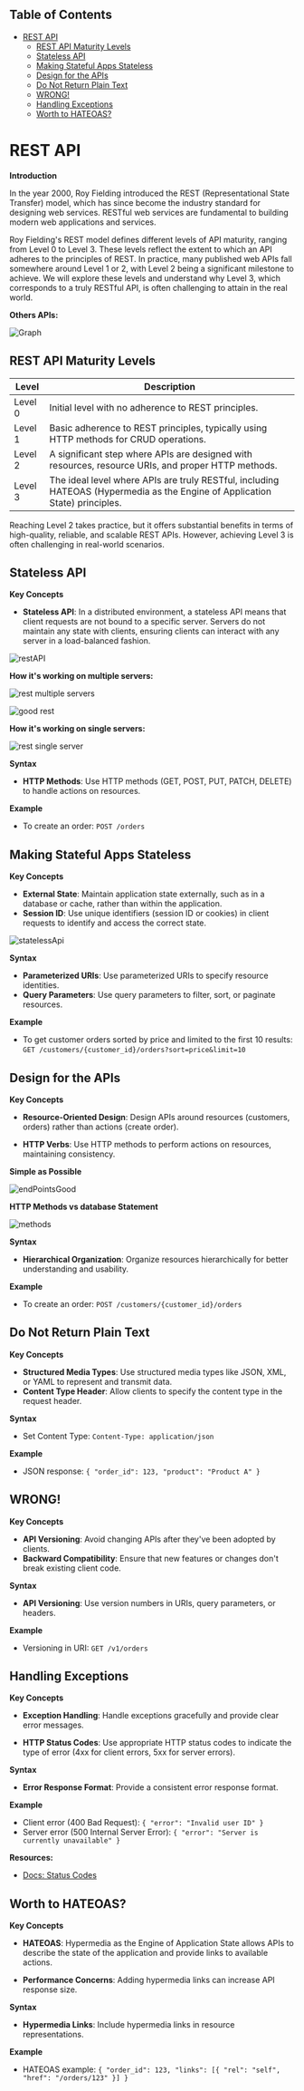 ## Table of Contents

- [REST API](#rest-api)
    - [REST API Maturity Levels](#rest-api-maturity-levels)
    - [Stateless API](#stateless-api)
    - [Making Stateful Apps Stateless](#making-stateful-apps-stateless)
    - [Design for the APIs](#design-for-the-apis)
    - [Do Not Return Plain Text](#do-not-return-plain-text)
    - [WRONG!](#wrong)
    - [Handling Exceptions](#handling-exceptions)
    - [Worth to HATEOAS?](#worth-to-hateoas)

# REST API

**Introduction**

In the year 2000, Roy Fielding introduced the REST (Representational State Transfer) model, which has since become the industry standard for designing web services. RESTful web services are fundamental to building modern web applications and services.

Roy Fielding's REST model defines different levels of API maturity, ranging from Level 0 to Level 3. These levels reflect the extent to which an API adheres to the principles of REST. In practice, many published web APIs fall somewhere around Level 1 or 2, with Level 2 being a significant milestone to achieve. We will explore these levels and understand why Level 3, which corresponds to a truly RESTful API, is often challenging to attain in the real world.

**Others APIs:**

![Graph](./assets/images/GraphApis.png)

## REST API Maturity Levels

| Level | Description |
|-------|-------------|
| Level 0 | Initial level with no adherence to REST principles. |
| Level 1 | Basic adherence to REST principles, typically using HTTP methods for CRUD operations. |
| Level 2 | A significant step where APIs are designed with resources, resource URIs, and proper HTTP methods. |
| Level 3 | The ideal level where APIs are truly RESTful, including HATEOAS (Hypermedia as the Engine of Application State) principles. |

Reaching Level 2 takes practice, but it offers substantial benefits in terms of high-quality, reliable, and scalable REST APIs. However, achieving Level 3 is often challenging in real-world scenarios.

## Stateless API

**Key Concepts**

- **Stateless API**: In a distributed environment, a stateless API means that client requests are not bound to a specific server. Servers do not maintain any state with clients, ensuring clients can interact with any server in a load-balanced fashion.

![restAPI](./assets/images/restAPI.png)

**How it's working on multiple servers:**

![rest multiple servers](./assets/images/multipleServers.png)

![good rest](./assets/images/GoodRest.png)

**How it's working on single servers:**

![rest single server](./assets/images/singleServer.png)

**Syntax**

- **HTTP Methods**: Use HTTP methods (GET, POST, PUT, PATCH, DELETE) to handle actions on resources.

**Example**

- To create an order: `POST /orders`

## Making Stateful Apps Stateless

**Key Concepts**

- **External State**: Maintain application state externally, such as in a database or cache, rather than within the application.
- **Session ID**: Use unique identifiers (session ID or cookies) in client requests to identify and access the correct state.

![statelessApi](./assets/images/statelessApi.png)

**Syntax**

- **Parameterized URIs**: Use parameterized URIs to specify resource identities.
- **Query Parameters**: Use query parameters to filter, sort, or paginate resources.

**Example**

- To get customer orders sorted by price and limited to the first 10 results: `GET /customers/{customer_id}/orders?sort=price&limit=10`

## Design for the APIs

**Key Concepts**

- **Resource-Oriented Design**: Design APIs around resources (customers, orders) rather than actions (create order).

- **HTTP Verbs**: Use HTTP methods to perform actions on resources, maintaining consistency.

**Simple as Possible**

![endPointsGood](./assets/images/goodEndPoints.png)

**HTTP Methods vs database Statement**

![methods](./assets/images/methods.png)

**Syntax**

- **Hierarchical Organization**: Organize resources hierarchically for better understanding and usability.

**Example**

- To create an order: `POST /customers/{customer_id}/orders`

## Do Not Return Plain Text

**Key Concepts**

- **Structured Media Types**: Use structured media types like JSON, XML, or YAML to represent and transmit data.
- **Content Type Header**: Allow clients to specify the content type in the request header.

**Syntax**

- Set Content Type: `Content-Type: application/json`

**Example**

- JSON response: `{ "order_id": 123, "product": "Product A" }`

## WRONG!

**Key Concepts**

- **API Versioning**: Avoid changing APIs after they've been adopted by clients.
- **Backward Compatibility**: Ensure that new features or changes don't break existing client code.

**Syntax**

- **API Versioning**: Use version numbers in URIs, query parameters, or headers.

**Example**

- Versioning in URI: `GET /v1/orders`

## Handling Exceptions

**Key Concepts**

- **Exception Handling**: Handle exceptions gracefully and provide clear error messages.

- **HTTP Status Codes**: Use appropriate HTTP status codes to indicate the type of error (4xx for client errors, 5xx for server errors).

**Syntax**

- **Error Response Format**: Provide a consistent error response format.

**Example**

- Client error (400 Bad Request): `{ "error": "Invalid user ID" }`
- Server error (500 Internal Server Error): `{ "error": "Server is currently unavailable" }`

**Resources:**

- [Docs: Status Codes](https://developer.mozilla.org/en-US/docs/Web/HTTP/Status)

## Worth to HATEOAS?

**Key Concepts**

- **HATEOAS**: Hypermedia as the Engine of Application State allows APIs to describe the state of the application and provide links to available actions.

- **Performance Concerns**: Adding hypermedia links can increase API response size.

**Syntax**

- **Hypermedia Links**: Include hypermedia links in resource representations.

**Example**

- HATEOAS example: `{ "order_id": 123, "links": [{ "rel": "self", "href": "/orders/123" }] }`
